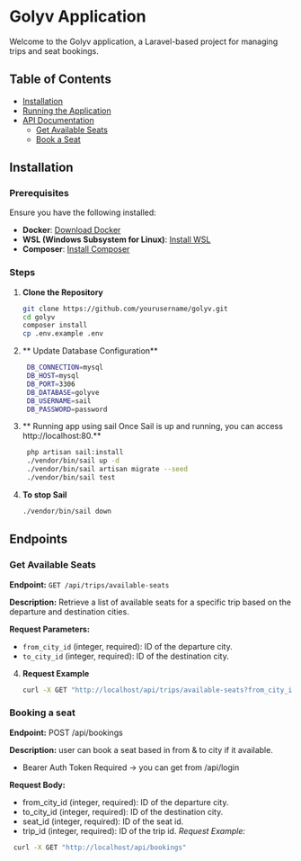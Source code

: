 # Golyv Application

Welcome to the Golyv application, a Laravel-based project for managing trips and seat bookings.

## Table of Contents

- [Installation](#installation)
- [Running the Application](#running-the-application)
- [API Documentation](#api-documentation)
    - [Get Available Seats](#get-available-seats)
    - [Book a Seat](#book-a-seat)

## Installation

### Prerequisites

Ensure you have the following installed:

- **Docker**: [Download Docker](https://www.docker.com/products/docker-desktop)
- **WSL (Windows Subsystem for Linux)**: [Install WSL](https://docs.microsoft.com/en-us/windows/wsl/install)
- **Composer**: [Install Composer](https://getcomposer.org/download/)

### Steps

1. **Clone the Repository**

   ```bash
   git clone https://github.com/yourusername/golyv.git
   cd golyv
   composer install
   cp .env.example .env

2. ** Update Database Configuration**

   ```bash
    DB_CONNECTION=mysql
    DB_HOST=mysql
    DB_PORT=3306
    DB_DATABASE=golyve
    DB_USERNAME=sail
    DB_PASSWORD=password

3. ** Running app using sail Once Sail is up and running, you can access  http://localhost:80.**

   ```bash
    php artisan sail:install
    ./vendor/bin/sail up -d
    ./vendor/bin/sail artisan migrate --seed
    ./vendor/bin/sail test


4. **To stop Sail**
   ```bash
   ./vendor/bin/sail down

## Endpoints

### Get Available Seats

**Endpoint:** `GET /api/trips/available-seats`

**Description:** Retrieve a list of available seats for a specific trip based on the departure and destination cities.

**Request Parameters:**

- `from_city_id` (integer, required): ID of the departure city.
- `to_city_id` (integer, required): ID of the destination city.


4. **Request Example**
   ```bash
   curl -X GET "http://localhost/api/trips/available-seats?from_city_id=1&to_city_id=3"

### Booking a seat

**Endpoint:** POST /api/bookings

**Description:** user can book a seat based in from & to city if it available.
- Bearer Auth Token Required -> you can get from /api/login

**Request Body:**

- from_city_id (integer, required): ID of the departure city.
- to_city_id (integer, required): ID of the destination city.
- seat_id  (integer, required): ID of the seat id.
- trip_id  (integer, required): ID of the trip id.
  *Request Example:*
```bash
 curl -X GET "http://localhost/api/bookings"




